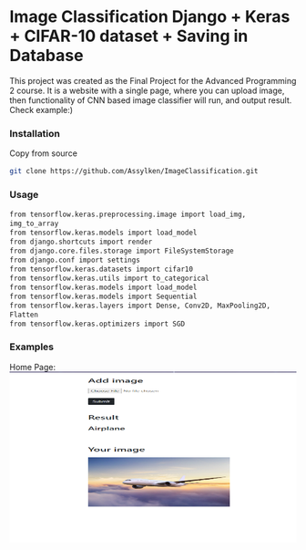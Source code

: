 # Image Classification Django + Keras + CIFAR-10 dataset + Saving in Database 
This project was created as the Final Project for the Advanced Programming 2 course. 
It is a website with a single page, where you can upload image, then functionality of CNN based image classifier will run, and output result.
Check example:) 

### Installation
Copy from source
```bash
git clone https://github.com/Assylken/ImageClassification.git

```

### Usage

```
from tensorflow.keras.preprocessing.image import load_img, img_to_array
from tensorflow.keras.models import load_model
from django.shortcuts import render
from django.core.files.storage import FileSystemStorage
from django.conf import settings 
from tensorflow.keras.datasets import cifar10
from tensorflow.keras.utils import to_categorical
from tensorflow.keras.models import load_model
from tensorflow.keras.models import Sequential
from tensorflow.keras.layers import Dense, Conv2D, MaxPooling2D, Flatten
from tensorflow.keras.optimizers import SGD
```

### Examples
Home Page: <br />
<img src="/images/image_screen.png" width="600" height="300"/> <br />
